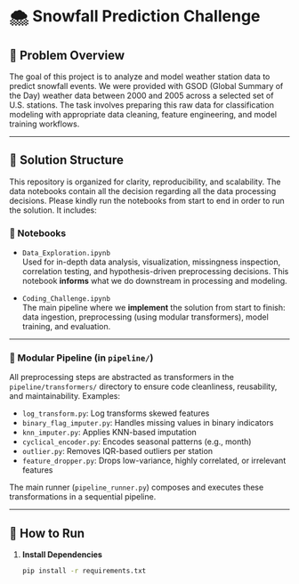 # 🌨️ Snowfall Prediction Challenge

## 🚀 Problem Overview

The goal of this project is to analyze and model weather station data to predict snowfall events. We were provided with GSOD (Global Summary of the Day) weather data between 2000 and 2005 across a selected set of U.S. stations. The task involves preparing this raw data for classification modeling with appropriate data cleaning, feature engineering, and model training workflows.

---

## 🧠 Solution Structure

This repository is organized for clarity, reproducibility, and scalability.
The data notebooks contain all the decision regarding all the data processing decisions.
Please kindly run the notebooks from start to end in order to run the solution. 
It includes:

### 🧪 Notebooks
- `Data_Exploration.ipynb`  
  Used for in-depth data analysis, visualization, missingness inspection, correlation testing, and hypothesis-driven preprocessing decisions. This notebook **informs** what we do downstream in processing and modeling.
  
- `Coding_Challenge.ipynb`  
  The main pipeline where we **implement** the solution from start to finish: data ingestion, preprocessing (using modular transformers), model training, and evaluation.

---

### 🧱 Modular Pipeline (in `pipeline/`)
All preprocessing steps are abstracted as transformers in the `pipeline/transformers/` directory to ensure code cleanliness, reusability, and maintainability. Examples:
- `log_transform.py`: Log transforms skewed features
- `binary_flag_imputer.py`: Handles missing values in binary indicators
- `knn_imputer.py`: Applies KNN-based imputation
- `cyclical_encoder.py`: Encodes seasonal patterns (e.g., month)
- `outlier.py`: Removes IQR-based outliers per station
- `feature_dropper.py`: Drops low-variance, highly correlated, or irrelevant features

The main runner (`pipeline_runner.py`) composes and executes these transformations in a sequential pipeline.

---

## 🧪 How to Run

1. **Install Dependencies**
   ```bash
   pip install -r requirements.txt
